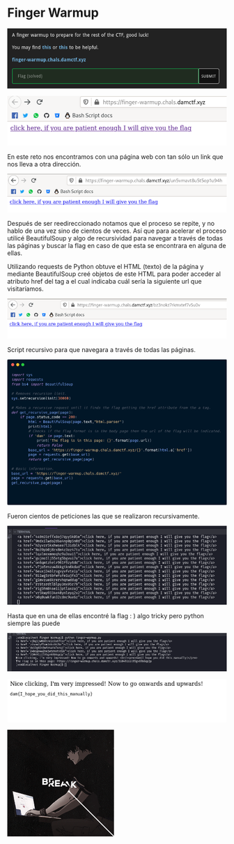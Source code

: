 # Finger Warmup

![CTF](img/1.png)

![CTF](img/2.png)

En este reto nos encontramos con una página web con tan sólo un link que nos lleva a otra dirección.

![CTF](img/3.png)

Después de ser reedireccionado notamos que el proceso se repite, y no hablo de una vez sino de cientos de veces.
Así que para acelerar el proceso utilicé BeautifulSoup y algo de recursividad para navegar a través de todas
las páginas y buscar la flag en caso de que esta se encontrara en alguna de ellas.

Utilizando requests de Python obtuve el HTML (texto) de la página y mediante BeautifulSoup creé objetos de este HTML para poder acceder al atributo href del tag a el cual indicaba cuál sería la siguiente url que visitaríamos.

![CTF](img/4.png)

Script recursivo para que navegara a través de todas las páginas.

![CTF](img/5.png)

Fueron cientos de peticiones las que se realizaron recursivamente.

![CTF](img/6.png)

Hasta que en una de ellas encontré la flag : ) algo tricky pero python siempre las puede

![CTF](img/7.png)

![CTF](img/8.png)

![VON](../../von.gif)
